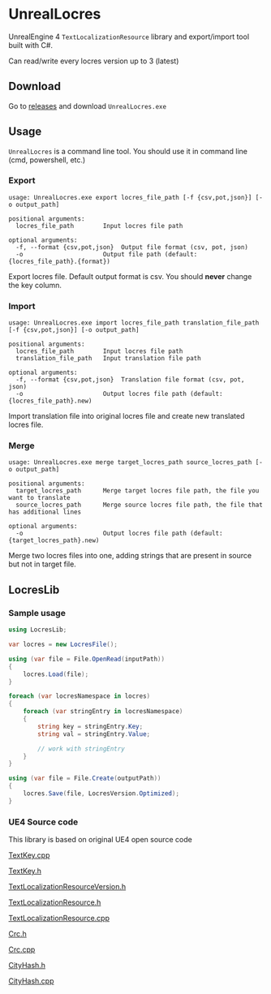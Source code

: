 # UnrealLocres
UnrealEngine 4 `TextLocalizationResource` library and export/import tool built with C#.

Can read/write every locres version up to 3 (latest)

## Download
Go to [releases](https://github.com/akintos/UnrealLocres/releases/latest) and download `UnrealLocres.exe`

## Usage
`UnrealLocres` is a command line tool. You should use it in command line (cmd, powershell, etc.)

### Export
```
usage: UnrealLocres.exe export locres_file_path [-f {csv,pot,json}] [-o output_path]

positional arguments:
  locres_file_path        Input locres file path

optional arguments:
  -f, --format {csv,pot,json}  Output file format (csv, pot, json)
  -o                      Output file path (default: {locres_file_path}.{format})
```
Export locres file. Default output format is csv.
You should **never** change the key column. 

### Import
```
usage: UnrealLocres.exe import locres_file_path translation_file_path [-f {csv,pot,json}] [-o output_path]

positional arguments:
  locres_file_path        Input locres file path
  translation_file_path   Input translation file path

optional arguments:
  -f, --format {csv,pot,json}  Translation file format (csv, pot, json)
  -o                      Output locres file path (default: {locres_file_path}.new)
```
Import translation file into original locres file and create new translated locres file.

### Merge
```
usage: UnrealLocres.exe merge target_locres_path source_locres_path [-o output_path]

positional arguments:
  target_locres_path      Merge target locres file path, the file you want to translate
  source_locres_path      Merge source locres file path, the file that has additional lines

optional arguments:
  -o                      Output locres file path (default: {target_locres_path}.new)
```
Merge two locres files into one, adding strings that are present in source but not in target file.

## LocresLib
### Sample usage

```cs
using LocresLib;

var locres = new LocresFile();

using (var file = File.OpenRead(inputPath))
{
    locres.Load(file);
}

foreach (var locresNamespace in locres)
{
    foreach (var stringEntry in locresNamespace)
    {
        string key = stringEntry.Key;
        string val = stringEntry.Value;

        // work with stringEntry
    }
}

using (var file = File.Create(outputPath))
{
    locres.Save(file, LocresVersion.Optimized);
}
```

### UE4 Source code
This library is based on original UE4 open source code

[TextKey.cpp](https://github.com/EpicGames/UnrealEngine/blob/release/Engine/Source/Runtime/Core/Private/Internationalization/TextKey.cpp)

[TextKey.h](https://github.com/EpicGames/UnrealEngine/blob/release/Engine/Source/Runtime/Core/Public/Internationalization/TextKey.h)

[TextLocalizationResourceVersion.h](https://github.com/EpicGames/UnrealEngine/blob/release/Engine/Source/Runtime/Core/Public/Internationalization/TextLocalizationResourceVersion.h)

[TextLocalizationResource.h](https://github.com/EpicGames/UnrealEngine/blob/release/Engine/Source/Runtime/Core/Public/Internationalization/TextLocalizationResource.h)

[TextLocalizationResource.cpp](https://github.com/EpicGames/UnrealEngine/blob/release/Engine/Source/Runtime/Core/Private/Internationalization/TextLocalizationResource.cpp)

[Crc.h](https://github.com/EpicGames/UnrealEngine/blob/release/Engine/Source/Runtime/Core/Public/Misc/Crc.h)

[Crc.cpp](https://github.com/EpicGames/UnrealEngine/blob/release/Engine/Source/Runtime/Core/Private/Misc/Crc.cpp)

[CityHash.h](https://github.com/EpicGames/UnrealEngine/blob/release/Engine/Source/Runtime/Core/Public/Hash/CityHash.h)

[CityHash.cpp](https://github.com/EpicGames/UnrealEngine/blob/release/Engine/Source/Runtime/Core/Private/Hash/CityHash.cpp)
